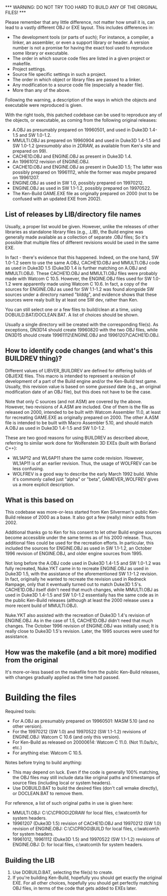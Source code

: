 *** WARNING: DO NOT TRY TOO HARD TO BUILD ANY OF THE ORIGINAL FILES! ***

Please remember that any little difference, not matter how small it is, can
lead to a vastly different OBJ or EXE layout. This includes differences in:

- The development tools (or parts of such); For instance, a compiler, a linker,
an assembler, or even a support library or header. A version number is not a
promise for having the exact tool used to reproduce some library or executable.
- The order in which source code files are listed in a given project or
makefile.
- Project settings.
- Source file specific settings in such a project.
- The order in which object or library files are passed to a linker.
- Any modification to a source code file (especially a header file).
- More than any of the above.

Following the warning, a description of the ways in which the objects and
executable were reproduced is given.

With the right tools, this patched codebase can be used to reproduce any of
the objects, or executable, as coming from the following original releases:

- A.OBJ as presumably prepared on 19960501, and used
in Duke3D 1.4-1.5 and SW 1.0-1.2.
- MMULTI.OBJ as prepared on 19960904 and used in Duke3D 1.4-1.5 and SW 1.0-1.2
(*presumably* also in 2DRAW, as available from Ken's site and prepared on 99).
- CACHE1D.OBJ and ENGINE.OBJ as present in Duke3D 1.4.
- An 19961012 revision of ENGINE.OBJ.
- CACHE1D.OBJ and ENGINE.OBJ as present in Duke3D 1.5; The latter was possibly
prepared on 19961112, while the former was *maybe* prepared on 19961207.
- ENGINE.OBJ as used in SW 1.0, possibly prepared on 19970212.
- ENGINE.OBJ as used in SW 1.1-1.2, possibly prepared on 19970522.
- The Ken-Build GAME.EXE file as originally prepared on 2000
(not to be confused with an updated EXE from 2002).

List of releases by LIB/directory file names
--------------------------------------------

Usually, a proper list would be given. However, unlike
the releases of other libraries as standalone library files
(e.g., .LIB), the Build engine was generally made available
as a collection of separate .OBJ files; So it's possible
that multiple files of different revisions would be used
in the same EXE.

In fact - there's evidence that this happened. Indeed, on the one hand,
SW 1.0-1.2 seem to use the same A.OBJ, CACHE1D.OBJ and MMULTI.OBJ code as
used in Duke3D 1.5 (Duke3D 1.4 is further matching on A.OBJ and MMULTI.OBJ).
These CACHE1D.OBJ and MMULTI.OBJ files were probably made with Watcom C 10.5.
However, the ENGINE.OBJ files used for SW 1.0-1.2 were apparently made using
Watcom C 10.6. In fact, a copy of the sources for ENGINE.OBJ as used
for SW 1.1-1.2 was found alongside SW sources under a directory
named "blddg", and evidence shows that these sources were
realy built by at least one SW dev, rather than Ken.

You can still select one or a few files to build/clean at a time,
using DOBUILD.BAT/DOCLEAN.BAT. A list of choices should be shown.

Usually a single directory will be created with the corresponding file(s).
As exceptions, DN3D14 should create 19960820 with the two OBJ files,
while DN3D15 should create 19961112\ENGINE.OBJ and 19961207\CACHE1D.OBJ.

How to identify code changes (and what's this BUILDREV thing)?
--------------------------------------------------------------

Different values of LIBVER_BUILDREV are defined for differing builds
of OBJ/EXE files. This macro is intended to represent a revision
of development of a part of the Build engine and/or the Ken-Build
test game. Usually, this revision value is based on some *guessed* date
(e.g., an original modification date of an OBJ file), but this does not
have to be the case.

Note that only C sources (and not ASM) are covered by the above. However,
two revisions of A.ASM are included. One of them is the file as released
on 2000, intended to be built with Watcom Assembler 11.0, at least for
recreating GAME.EXE as originally prepared on 2000. The other A.ASM file
is intended to be built with Macro Assembler 5.10, and should match A.OBJ
as used in Duke3D 1.4-1.5 and SW 1.0-1.2.

These are two good reasons for using BUILDREV as described above, referring
to similar work done for Wolfenstein 3D EXEs (built with Borland C++):

- WL1AP12 and WL6AP11 share the same code revision. However, WL1AP11
is of an earlier revision. Thus, the usage of WOLFREV can be
less confusing.
- WOLFREV is a good way to describe the early March 1992 build. While
it's commonly called just "alpha" or "beta", GAMEVER_WOLFREV
gives us a more explicit description.

What is this based on
---------------------

This codebase was more-or-less started from Ken Silverman's public Ken-Build
release of 2000 as a base. It also got a few (really) minor edits from 2002.

Additional thanks go to Ken for his consent to let other Build engine sources
become accessible under the same terms as of his 2000 release. Thus,
additional files could be used for the recreation efforts.
In particular, this included the sources for ENGINE.OBJ as used in SW 1.1-1.2,
an October 1996 revision of ENGINE.OBJ, and older engine sources from 1995.

Not long before the A.OBJ code used in Duke3D 1.4-1.5 and SW 1.0-1.2 was fully
recreated, Nuke.YKT came in to recreate ENGINE.OBJ as used in Duke3D 1.5, with
the assistance of the aforementioned SW 1.1-1.2 revision. In fact, originally
he wanted to recreate the revision used in Redneck Rampage, only that it
eventually turned out to match Duke3D 1.5's. CACHE1D.OBJ itself didn't
need that much changes, while MMULTI.OBJ as used in Duke3D 1.4-1.5 and
SW 1.0-1.2 essentially has the same code as in the public Ken-Build releases
(although at least the 2000 release uses a more recent build of MMULTI.OBJ).

Nuke.YKT also assisted with the recreation of Duke3D 1.4's revision of
ENGINE.OBJ. As in the case of 1.5, CACHE1D.OBJ didn't need that much changes.
The October 1996 revision of ENGINE.OBJ was initially used;
It is really close to Duke3D 1.5's revision. Later,
the 1995 sources were used for assistance.

How was the makefile (and a bit more) modified from the original
----------------------------------------------------------------

It's more-or-less based on the makefile from the public Ken-Build releases,
with changes gradually applied as the time had passed.

Building the files
==================

Required tools:

- For A.OBJ as presumably prepared on 19960501: MASM 5.10
(and no other version).
- For the 19970212 (SW 1.0) and 19970522 (SW 1.1-1.2) revisions
of ENGINE.OBJ: Watcom C 10.6 (and only this version).
- For Ken-Build as released on 20000614: Watcom C 11.0. (Not 11.0a/b/c, etc.)
- For anything else: Watcom C 10.5.

Notes before trying to build anything:

- This may depend on luck. Even if the code is generally 100% matching,
the OBJ files may still include data like original paths and timestamps
of source files (including local or system headers).
- Use DOBUILD.BAT to build the desired files (don't call wmake directly),
or DOCLEAN.BAT to remove them.

For reference, a list of such original paths in use is given here:
- MMULTI.OBJ: C:\C\CPROG\2DRAW for local files, c:\watcom\h for system headers.
- 19961207 (Duke3D 1.5) revision of CACHE1D.OBJ and 19970212 (SW 1.0)
revision of ENGINE.OBJ: C:\C\CPROG\BUILD for local files,
c:\watcom\h for system headers.
- 19961012, 19961112 (Duke3D 1.5) and 19970522 (SW 1.1-1.2) revisions
of ENGINE.OBJ: D: for local files, c:\watcom\h for system headers.

Building the LIB
----------------

1. Use DOBUILD.BAT, selecting the file(s) to create.
2. If you're building Ken-Build, hopefully you should get exactly the
original EXE. For all other choices, hopefully you should get perfectly
matching OBJ files, in terms of the code that gets added to EXEs later.
